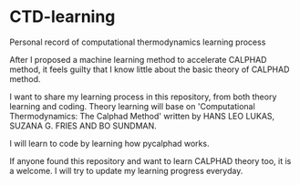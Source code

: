 # CTD-learning
Personal record of computational thermodynamics learning process

After I proposed a machine learning method to accelerate CALPHAD method, it feels guilty that I know little about the basic theory of CALPHAD method.

I want to share my learning process in this repository, from both theory learning and coding.
Theory learning will base on 'Computational Thermodynamics: The Calphad Method' written by HANS LEO LUKAS, SUZANA G. FRIES AND BO SUNDMAN.

I will learn to code by learning how pycalphad works.

If anyone found this repository and want to learn CALPHAD theory too, it is a welcome. I will try to update my learning progress everyday.
